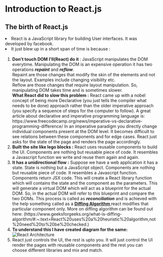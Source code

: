 # Introduction to React.js

## The birth of React.js

<li> React is a JavaScript library for building User interfaces. It was developed by facebook.
<li> It just blew up in a short span of time is because :
  <ol><br>
    <li> <strong>Don't touch DOM I'll(React) do it </strong>: JavaScript manipulates the DOM everytime. Manipulating the DOM is an expensive operation it has two operations <strong><em>repaint</em></strong> and <strong><em>reflow</em></strong>. <br/>
          Repaint are those changes that modify the skin of the elements and not the layout. Examples include changing visibility etc. <br />
          Reflow are those changes that require layout manipulation. So, manipulating DOM takes time and is sometimes slower. 
          <br />
          <strong>What React did to slow this problem :</strong> React came up with a nobel concept of being more Declarative (you just tells the compiler what needs to be done) approach rather than the older imperative approach (you specify a sequence of steps for the computer to follow). A great article about declarative and imperative programming language is: https://www.freecodecamp.org/news/imperative-vs-declarative-programming-difference/
          In an imperative paradigm you directly change individual components present at the DOM level.
          It becomes difficult to see relations between these components and for edge cases. React just asks for the state of the page and renders the page accordingly.
    <li> <strong>Built the site like lego blocks :</strong> React uses reusable components to build the UI. Components are nothing but reusable piece of code. It resembles a Javascript function we write and reuse them again and again.
    <li> <strong>It has a unidirectional flow :</strong> Suppose we have a web application it has a state. State is nothing but a JavaScript object. Components are nothing but reusable piece of code. It resembles a Javascript function. Components return JSX code. This will create a React library function which will contains the state and the component as the parameters. This will generate a virtual DOM  which will act as
        a blueprint for the actual DOM. So, in the actual DOM will refer to this blueprint and compare the two DOMs. This process is called as <strong><em>reconciliation</em></strong> and is achieved with the help something called as a <a href="https://www.w3schools.com](https://www.geeksforgeeks.org/what-is-diffing-algorithm/#:~:text=React%20uses%20a%20heuristic%20algorithm,not%20need%20to%20be%20checked"><strong> Diffing Algorithm </strong></a> react modifies that particular component only. More on diffing algorithm can be found out here: (https://www.geeksforgeeks.org/what-is-diffing-algorithm/#:~:text=React%20uses%20a%20heuristic%20algorithm,not%20need%20to%20be%20checked.)
    <li> <strong>To understand this I have created diagram for the same:</strong><br/>
    <img src="https://user-images.githubusercontent.com/68496657/179281845-0a2d41e6-6d7d-41f3-bd67-c88e89c7755b.png" alt="React Architecture" />      
    <li> React just controls the UI, the rest is upto you. It will just control the UI render the pages with reusable components and the rest you can choose different libraries and mix and match.
  </ol>
      
      
    
        
        
        
        
